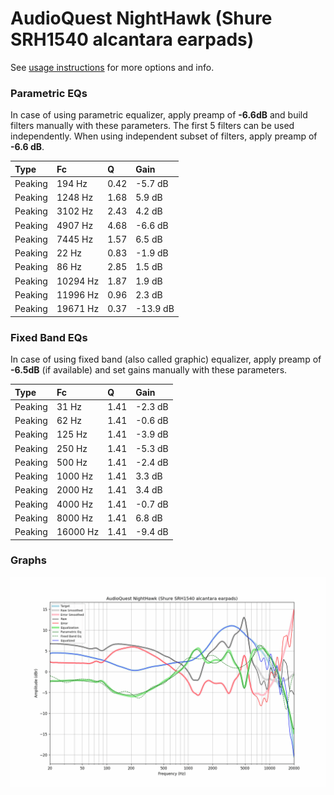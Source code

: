# AudioQuest NightHawk (Shure SRH1540 alcantara earpads)
See [usage instructions](https://github.com/jaakkopasanen/AutoEq#usage) for more options and info.

### Parametric EQs
In case of using parametric equalizer, apply preamp of **-6.6dB** and build filters manually
with these parameters. The first 5 filters can be used independently.
When using independent subset of filters, apply preamp of **-6.6 dB**.

| Type    | Fc       |    Q | Gain     |
|:--------|:---------|:-----|:---------|
| Peaking | 194 Hz   | 0.42 | -5.7 dB  |
| Peaking | 1248 Hz  | 1.68 | 5.9 dB   |
| Peaking | 3102 Hz  | 2.43 | 4.2 dB   |
| Peaking | 4907 Hz  | 4.68 | -6.6 dB  |
| Peaking | 7445 Hz  | 1.57 | 6.5 dB   |
| Peaking | 22 Hz    | 0.83 | -1.9 dB  |
| Peaking | 86 Hz    | 2.85 | 1.5 dB   |
| Peaking | 10294 Hz | 1.87 | 1.9 dB   |
| Peaking | 11996 Hz | 0.96 | 2.3 dB   |
| Peaking | 19671 Hz | 0.37 | -13.9 dB |

### Fixed Band EQs
In case of using fixed band (also called graphic) equalizer, apply preamp of **-6.5dB**
(if available) and set gains manually with these parameters.

| Type    | Fc       |    Q | Gain    |
|:--------|:---------|:-----|:--------|
| Peaking | 31 Hz    | 1.41 | -2.3 dB |
| Peaking | 62 Hz    | 1.41 | -0.6 dB |
| Peaking | 125 Hz   | 1.41 | -3.9 dB |
| Peaking | 250 Hz   | 1.41 | -5.3 dB |
| Peaking | 500 Hz   | 1.41 | -2.4 dB |
| Peaking | 1000 Hz  | 1.41 | 3.3 dB  |
| Peaking | 2000 Hz  | 1.41 | 3.4 dB  |
| Peaking | 4000 Hz  | 1.41 | -0.7 dB |
| Peaking | 8000 Hz  | 1.41 | 6.8 dB  |
| Peaking | 16000 Hz | 1.41 | -9.4 dB |

### Graphs
![](./AudioQuest%20NightHawk%20(Shure%20SRH1540%20alcantara%20earpads).png)